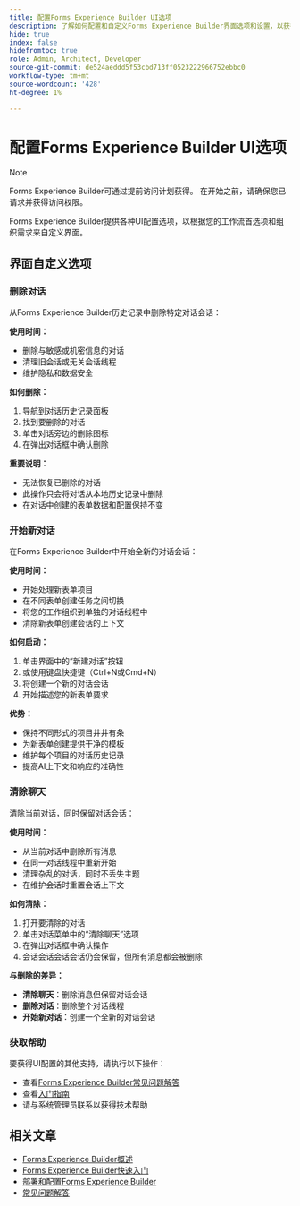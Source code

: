 ```yaml
---
title: 配置Forms Experience Builder UI选项
description: 了解如何配置和自定义Forms Experience Builder界面选项和设置，以获得最佳用户体验。
hide: true
index: false
hidefromtoc: true
role: Admin, Architect, Developer
source-git-commit: de524aeddd5f53cbd713ff0523222966752ebbc0
workflow-type: tm+mt
source-wordcount: '428'
ht-degree: 1%

---
```



# 配置Forms Experience Builder UI选项

>[!NOTE]
>
> Forms Experience Builder可通过提前访问计划获得。 在开始之前，请确保您已请求并获得访问权限。

Forms Experience Builder提供各种UI配置选项，以根据您的工作流首选项和组织需求来自定义界面。

## 界面自定义选项

### 删除对话

从Forms Experience Builder历史记录中删除特定对话会话：

**使用时间：**

- 删除与敏感或机密信息的对话
- 清理旧会话或无关会话线程
- 维护隐私和数据安全

**如何删除：**

1. 导航到对话历史记录面板
2. 找到要删除的对话
3. 单击对话旁边的删除图标
4. 在弹出对话框中确认删除

**重要说明：**

- 无法恢复已删除的对话
- 此操作只会将对话从本地历史记录中删除
- 在对话中创建的表单数据和配置保持不变

### 开始新对话

在Forms Experience Builder中开始全新的对话会话：

**使用时间：**

- 开始处理新表单项目
- 在不同表单创建任务之间切换
- 将您的工作组织到单独的对话线程中
- 清除新表单创建会话的上下文

**如何启动：**

1. 单击界面中的“新建对话”按钮
2. 或使用键盘快捷键（Ctrl+N或Cmd+N）
3. 将创建一个新的对话会话
4. 开始描述您的新表单要求

**优势：**

- 保持不同形式的项目井井有条
- 为新表单创建提供干净的模板
- 维护每个项目的对话历史记录
- 提高AI上下文和响应的准确性

### 清除聊天

清除当前对话，同时保留对话会话：

**使用时间：**

- 从当前对话中删除所有消息
- 在同一对话线程中重新开始
- 清理杂乱的对话，同时不丢失主题
- 在维护会话时重置会话上下文

**如何清除：**

1. 打开要清除的对话
2. 单击对话菜单中的“清除聊天”选项
3. 在弹出对话框中确认操作
4. 会话会话会话会话仍会保留，但所有消息都会被删除

**与删除的差异：**

- **清除聊天**：删除消息但保留对话会话
- **删除对话**：删除整个对话线程
- **开始新对话**：创建一个全新的对话会话

### 获取帮助

要获得UI配置的其他支持，请执行以下操作：

- 查看[Forms Experience Builder常见问题解答](forms-experience-builder-frequently-asked-questions.md)
- 查看[入门指南](forms-experience-builder-getting-started.md)
- 请与系统管理员联系以获得技术帮助

## 相关文章

- [Forms Experience Builder概述](product-overview.md)
- [Forms Experience Builder快速入门](forms-experience-builder-getting-started.md)
- [部署和配置Forms Experience Builder](deploy-forms-experience-builder.md)
- [常见问题解答](forms-experience-builder-frequently-asked-questions.md)

